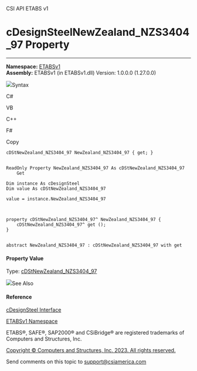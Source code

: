 ﻿

CSI API ETABS v1

# cDesignSteelNewZealand_NZS3404_97 Property  
  
---  
  
**Namespace:** [ETABSv1](2780f1b8-2033-5289-2298-1cdb2a7508d9.htm)  
**Assembly:** ETABSv1 (in ETABSv1.dll) Version: 1.0.0.0 (1.27.0.0)

![](../icons/SectionExpanded.png)Syntax

C#

VB

C++

F#

Copy

    
    
    cDStNewZealand_NZS3404_97 NewZealand_NZS3404_97 { get; }
    
    
    ReadOnly Property NewZealand_NZS3404_97 As cDStNewZealand_NZS3404_97
    	Get
    
    Dim instance As cDesignSteel
    Dim value As cDStNewZealand_NZS3404_97
    
    value = instance.NewZealand_NZS3404_97
    
    
    
    property cDStNewZealand_NZS3404_97^ NewZealand_NZS3404_97 {
    	cDStNewZealand_NZS3404_97^ get ();
    }
    
    
    abstract NewZealand_NZS3404_97 : cDStNewZealand_NZS3404_97 with get
    

#### Property Value

Type: [cDStNewZealand_NZS3404_97](80c17d7a-4bc0-0567-90b3-dd86ea51c434.htm)

![](../icons/SectionExpanded.png)See Also

#### Reference

[cDesignSteel Interface](b1c226bd-117b-fef1-3ecf-9501e542b220.htm)

[ETABSv1 Namespace](2780f1b8-2033-5289-2298-1cdb2a7508d9.htm)

ETABS®, SAFE®, SAP2000® and CSiBridge® are registered trademarks of Computers
and Structures, Inc.  

[Copyright © Computers and Structures, Inc. 2023. All rights
reserved.](http://www.csiamerica.com)

Send comments on this topic to
[support@csiamerica.com](mailto:support%40csiamerica.com?Subject=CSI%20API%20ETABS%20v1)

